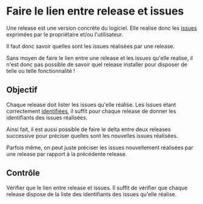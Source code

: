Faire le lien entre release et issues
=====================================

Une release est une version concrète du logiciel. Elle realise donc les [issues](../issue) exprimées par le propriétaire et/ou l'utilisateur.

Il faut donc savoir quelles sont les issues réalisées par une release.

Sans moyen de faire le lien entre une release et les issues qu'elle realise, il n'est donc pas possible de savoir quel release installer pour disposer de telle ou telle fonctionnalité !

Objectif
--------

Chaque release doit lister les issues qu'elle réalise. Les issues étant correctement [identifiées](../issue/identifier.md), il suffit pour chaque release de donner les identifiants des issues réalisées.

Ainsi fait, il est aussi possible de faire le delta entre deux releases successive pour préciser quelles sont les nouvelles issues réalisées.

Parfois même, on peut juste préciser les issues nouvellement réalisées par une release par rapport à la précédente release.

Contrôle
--------

Vérifier que le lien entre release et issues. Il suffit de vérifier que chaque release dispose de la liste des identifiants des issues qu'elle réalise.